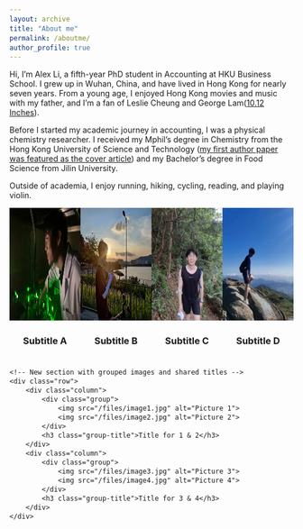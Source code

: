 ```yaml
---
layout: archive
title: "About me"
permalink: /aboutme/
author_profile: true
---
```



<!-- Hi! I'm a 5th-year Accounting PhD  at [HKU Business School](https://www.hkubs.hku.hk/glocal/).

My research interests focus on a niche but vital area: the ***trade credit market***. My work primarily explores two key dimensions of this field: *microeconomic contracting* and *macroeconomic implicatioins*. 

On the ***microeconomic level***, I investigate how accounting reporting and regulation results in a redistribution of trade credit. This research sheds light on the unintended costs and benefits that regulatory frameworks and financial disclosures impose on the trade credit market. 

On the ***macroeconomic level***, my research seeks to deepen the understanding of how trade credit networks can act as stabilizing forces within the economy, particularly during periods of financial uncertainty and policy shifts, such as those seen during fiscal policy adjustments and the COVID-19 crisis. -->

<!-- Hi! I’m a 5th-year Accounting PhD candidate at University of Hong Kong. My research interests broadly pertain to archival financial accounting research, specialising in trade credit market. -->

<!-- Over the past three decades, many important theoretical and empirical studies on trade credit have come from the fields of finance and economics, while accounting research seems to slightly lagged behind. Although accounting research has increasingly focused on how accounting information affects the supply and demand of trade credit, a holistic view of how accounting information affects the trade credit market at whole and how trade credit networks function in the macroeconomy is still lacking. My research aims to fill this gap by providing an original and innovative perspective to deepen the understanding of trade credit from both microeconomic and macroeconomic perspectives. My research also expands the traditional motivation - the "financing advantage motivation" to incorporate other key drivers of trade credit, such as tax and product quality warranty considerations. -->

<!-- In recent decades, most important research on trade credit has come from finance and economics, with accounting slightly lagging behind. While accounting research has increasingly focused on the impact of accounting information on trade credit decisions, a holistic view of its impact on the trade credit market and the role of trade credit networks in the macroeconomy is still missing. My research fills this gap by bridging both micro and macro perspectives, and expanding the traditional "financing advantage" motivation to include factors such as taxation and quality warranty consideration through empirical evidence. -->



<!-- Currently, I am visiting PhD student at Washington University in St. Louis, until Nov 2024.  -->

<!-- My research intrests focus on niche research area on trade credit market. Sepcailly, I examine it  from both microeconomic contracting persepctive ( interacted accouting reporting and regulation) and marcroeconomic implications (tax, covid, et al.).
 -->

 <!-- this with a research focus on trade financing and accounting regulations. -->

<!-- Specifically, I am interested in exploring the **economic consequences (intended and unintended) of regulations within the supply chain context** and the **role of supply chain networks in transmitting these effects to a broader economy**. 

Before studying accounting, I was a PhD candidate in Chemistry, spending three years at [Hong Kong University of Science and Technology](https://hkust.edu.hk/). I received my Bachelor of Science from [Jilin University](https://global.jlu.edu.cn/) in 2017 (Rank:1/123). -->


<!-- Hi, my name is Alex Li. I grow up in Wuhan, China. I purse my master and PHborn and raised in Wuhan, China, and I am currently a 5th PhD Candidate  majoring in Accounting at the Hong Kong University Business School. -->
<!-- Hi, I am Alex Li, a 5th year Ph.D. Candidate in Accounting at HKU Business School. I grow up in Wuhan, China and live in Hong Kong for nearly seven years. I

Hi, I am Alex Li, a 5th year Ph.D. Candidate in Accounting at HKU Business School. I grew up in Wuhan, China, and have lived in Hong Kong for nearly seven years. I’ve loved Hong Kong music and movies since I was very young, and I’m a fan of Leslie Cheung and George Lam ([10.12 Inches](https://www.youtube.com/watch?v=l64xsDNAXVs)). -->

Hi, I’m Alex Li, a fifth-year PhD student in Accounting at HKU Business School. I grew up in Wuhan, China, and have lived in Hong Kong for nearly seven years. From a young age, I enjoyed Hong Kong movies and music with my father, and I’m a fan of Leslie Cheung and George Lam([10.12 Inches](https://www.youtube.com/watch?v=l64xsDNAXVs)).

Before I started my academic journey in accounting, I was a physical chemistry researcher. I received my Mphil’s degree in Chemistry from the Hong Kong University of Science and Technology ([my first author paper was featured as the cover article](https://pubs.acs.org/cms/10.1021/jpcbfk.2020.124.issue-42/asset/jpcbfk.2020.124.issue-42.xlargecover-2.jpg)) and my Bachelor’s degree in Food Science from Jilin University.

Outside of academia, I enjoy running, hiking, cycling, reading, and playing violin.

<!DOCTYPE html>
<html lang="en">
<head>
    <meta charset="UTF-8">
    <meta name="viewport" content="width=device-width, initial-scale=1.0">
    <style>
        .row {
            display: flex;
            justify-content: space-around;
            margin-bottom: 20px;
        }
        .column {
            text-align: center;
        }
        img {
            width: 200px;
            height: 200px;
        }
        .group {
            display: flex;
            justify-content: center;
            gap: 20px;
        }
        .group-title {
            text-align: center;
            margin-top: 10px;
        }
    </style>
    <title>Four Pictures in a Row</title>
</head>
<body>
    <!-- First set of images with individual subtitles -->
    <div class="row">
        <div class="column">
            <img src="/files/imageA.jpg" alt="Picture A">
            <h3>Subtitle A</h3>
        </div>
        <div class="column">
            <img src="/files/imageB.jpg" alt="Picture B">
            <h3>Subtitle B</h3>
        </div>
        <div class="column">
            <img src="/files/imageC.jpg" alt="Picture C">
            <h3>Subtitle C</h3>
        </div>
        <div class="column">
            <img src="/files/imageD.jpg" alt="Picture D">
            <h3>Subtitle D</h3>
        </div>
    </div>

    <!-- New section with grouped images and shared titles -->
    <div class="row">
        <div class="column">
            <div class="group">
                <img src="/files/image1.jpg" alt="Picture 1">
                <img src="/files/image2.jpg" alt="Picture 2">
            </div>
            <h3 class="group-title">Title for 1 & 2</h3>
        </div>
        <div class="column">
            <div class="group">
                <img src="/files/image3.jpg" alt="Picture 3">
                <img src="/files/image4.jpg" alt="Picture 4">
            </div>
            <h3 class="group-title">Title for 3 & 4</h3>
        </div>
    </div>
</body>
</html>

<!-- Reach out to me: xliev@connect.hku.hk -->